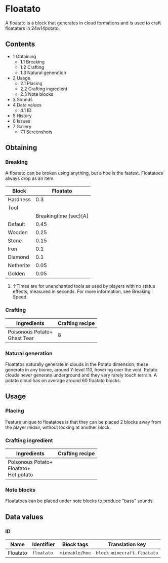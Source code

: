# Floatato
A floatato is a block that generates in cloud formations and is used to craft floataters in 24w14potato.

## Contents
- 1 Obtaining
	- 1.1 Breaking
	- 1.2 Crafting
	- 1.3 Natural generation
- 2 Usage
	- 2.1 Placing
	- 2.2 Crafting ingredient
	- 2.3 Note blocks
- 3 Sounds
- 4 Data values
	- 4.1 ID
- 5 History
- 6 Issues
- 7 Gallery
	- 7.1 Screenshots

## Obtaining
### Breaking
A floatato can be broken using anything, but a hoe is the fastest. Floatatoes always drop as an item.

| Block     | Floatato              |
|-----------|-----------------------|
| Hardness  | 0.3                   |
| Tool      |                       |
|           | Breakingtime (sec)[A] |
| Default   | 0.45                  |
| Wooden    | 0.25                  |
| Stone     | 0.15                  |
| Iron      | 0.1                   |
| Diamond   | 0.1                   |
| Netherite | 0.05                  |
| Golden    | 0.05                  |

1. ↑Times are for unenchanted tools as used by players with no status effects, measured in seconds. For more information, see Breaking Speed.

### Crafting
| Ingredients                      | Crafting recipe |
|----------------------------------|-----------------|
| Poisonous Potato+<br/>Ghast Tear | 8               |

### Natural generation
Floatatos naturally generate in clouds in the Potato dimension; these generate in any biome, around Y-level 110, hovering over the void. Potato clouds never generate underground and they very rarely touch terrain. A potato cloud has on average around 60 floatato blocks.

## Usage
### Placing
Feature unique to floatatoes is that they can be placed 2 blocks away from the player midair, without looking at another block.

### Crafting ingredient
| Ingredients                                    | Crafting recipe |
|------------------------------------------------|-----------------|
| Poisonous Potato+<br/>Floatato+<br/>Hot potato |                 |

### Note blocks
Floatatoes can be placed under note blocks to produce "bass" sounds.

## Data values
### ID
| Name     | Identifier | Block tags     | Translation key            |
|----------|------------|----------------|----------------------------|
| Floatato | `floatato` | `mineable/hoe` | `block.minecraft.floatato` |

